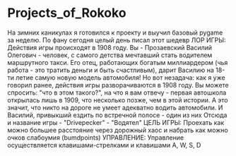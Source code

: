 # Projects_of_Rokoko
На зимних каникулах я готовился к проекту и выучил базовый pygame за неделю. По фану сегодня целый день писал этот шедевр
ЛОР ИГРЫ:
 Действия игры происходят в 1908 году. Вы - Прозаевский Василий Олегович  - человек, с самого детства мечтавший стать водителем маршрутного такси. Его отец, работающих богатым миллиардером (чья работа - это тратить деньги и быть счастливым), дарит Василию на 18-ти летие самую новую модель автомобиля!
 Но вот незадача: как я уже говорил ранее, действия игры разворачиваются в 1908 году. Вы можете спросить: "что в этом такого?", на что я вам отвечу - первая автошкола открылась лишь в 1909, что несколько позже, чем в этой истории. А это значит, что никто на дороге не умеет адекватно водить автомобили. И Василий, привыкший ездить по встречной полосе - один из них
 Отсюда и название игры - "Drivepecker" - "Водятел"
ЦЕЛЬ ИГРЫ:
Проехать как можно большее расстояние через дорожный хаос и набрать как можно очков слабоумия (bumdpoints)
УПРАВЛЕНИЕ:
Управление осуществляется клавишами-стрелками и клавишами A, W, S, D
